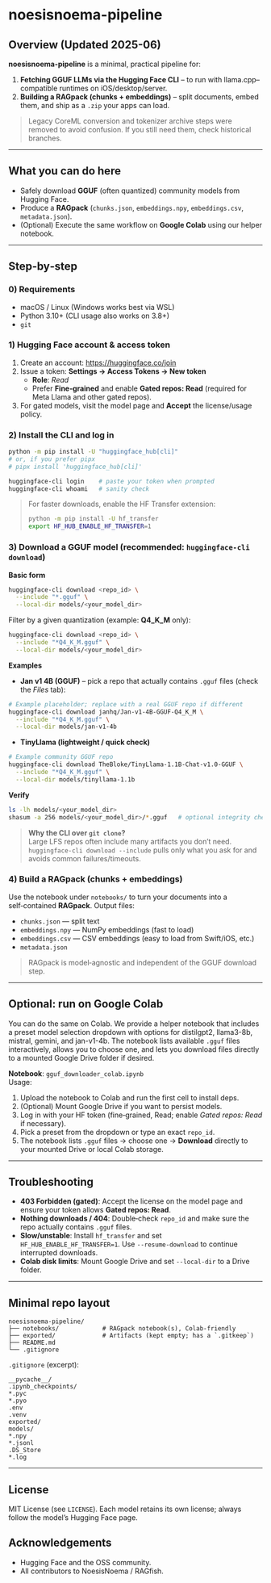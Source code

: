 # noesisnoema-pipeline

## Overview (Updated 2025-06)
**noesisnoema-pipeline** is a minimal, practical pipeline for:

1) **Fetching GGUF LLMs via the Hugging Face CLI** – to run with llama.cpp–compatible runtimes on iOS/desktop/server.
2) **Building a RAGpack (chunks + embeddings)** – split documents, embed them, and ship as a `.zip` your apps can load.

> Legacy CoreML conversion and tokenizer archive steps were removed to avoid confusion. If you still need them, check historical branches.

---

## What you can do here
- Safely download **GGUF** (often quantized) community models from Hugging Face.
- Produce a **RAGpack** (`chunks.json`, `embeddings.npy`, `embeddings.csv`, `metadata.json`).
- (Optional) Execute the same workflow on **Google Colab** using our helper notebook.

---

## Step‑by‑step

### 0) Requirements
- macOS / Linux (Windows works best via WSL)
- Python 3.10+ (CLI usage also works on 3.8+)
- `git`

### 1) Hugging Face account & access token
1. Create an account: https://huggingface.co/join  
2. Issue a token: **Settings → Access Tokens → New token**  
   - **Role**: *Read*  
   - Prefer **Fine‑grained** and enable **Gated repos: Read** (required for Meta Llama and other gated repos).
3. For gated models, visit the model page and **Accept** the license/usage policy.

### 2) Install the CLI and log in
```bash
python -m pip install -U "huggingface_hub[cli]"
# or, if you prefer pipx
# pipx install 'huggingface_hub[cli]'

huggingface-cli login    # paste your token when prompted
huggingface-cli whoami   # sanity check
```

> For faster downloads, enable the HF Transfer extension:
> ```bash
> python -m pip install -U hf_transfer
> export HF_HUB_ENABLE_HF_TRANSFER=1
> ```

### 3) Download a GGUF model (recommended: `huggingface-cli download`)
**Basic form**
```bash
huggingface-cli download <repo_id> \
  --include "*.gguf" \
  --local-dir models/<your_model_dir>
```

Filter by a given quantization (example: **Q4_K_M** only):
```bash
huggingface-cli download <repo_id> \
  --include "*Q4_K_M.gguf" \
  --local-dir models/<your_model_dir>
```

**Examples**
- **Jan v1 4B (GGUF)** – pick a repo that actually contains `.gguf` files (check the *Files* tab):
```bash
# Example placeholder; replace with a real GGUF repo if different
huggingface-cli download janhq/Jan-v1-4B-GGUF-Q4_K_M \
  --include "*Q4_K_M.gguf" \
  --local-dir models/jan-v1-4b
```

- **TinyLlama (lightweight / quick check)**
```bash
# Example community GGUF repo
huggingface-cli download TheBloke/TinyLlama-1.1B-Chat-v1.0-GGUF \
  --include "*Q4_K_M.gguf" \
  --local-dir models/tinyllama-1.1b
```

**Verify**
```bash
ls -lh models/<your_model_dir>
shasum -a 256 models/<your_model_dir>/*.gguf   # optional integrity check
```

> **Why the CLI over `git clone`?**  
> Large LFS repos often include many artifacts you don’t need. `huggingface-cli download --include` pulls only what you ask for and avoids common failures/timeouts.

### 4) Build a RAGpack (chunks + embeddings)
Use the notebook under `notebooks/` to turn your documents into a self‑contained **RAGpack**. Output files:
- `chunks.json` — split text
- `embeddings.npy` — NumPy embeddings (fast to load)
- `embeddings.csv` — CSV embeddings (easy to load from Swift/iOS, etc.)
- `metadata.json`

> RAGpack is model‑agnostic and independent of the GGUF download step.

---

## Optional: run on Google Colab
You can do the same on Colab. We provide a helper notebook that includes a preset model selection dropdown with options for distilgpt2, llama3-8b, mistral, gemini, and jan-v1-4b. The notebook lists available `.gguf` files interactively, allows you to choose one, and lets you download files directly to a mounted Google Drive folder if desired.

**Notebook**: `gguf_downloader_colab.ipynb`  
Usage:
1. Upload the notebook to Colab and run the first cell to install deps.
2. (Optional) Mount Google Drive if you want to persist models.
3. Log in with your HF token (fine‑grained, Read; enable *Gated repos: Read* if necessary).
4. Pick a preset from the dropdown or type an exact `repo_id`.
5. The notebook lists `.gguf` files → choose one → **Download** directly to your mounted Drive or local Colab storage.

---

## Troubleshooting
- **403 Forbidden (gated)**: Accept the license on the model page and ensure your token allows **Gated repos: Read**.
- **Nothing downloads / 404**: Double‑check `repo_id` and make sure the repo actually contains `.gguf` files.
- **Slow/unstable**: Install `hf_transfer` and set `HF_HUB_ENABLE_HF_TRANSFER=1`. Use `--resume-download` to continue interrupted downloads.
- **Colab disk limits**: Mount Google Drive and set `--local-dir` to a Drive folder.

---

## Minimal repo layout
```
noesisnoema-pipeline/
├── notebooks/            # RAGpack notebook(s), Colab‑friendly
├── exported/             # Artifacts (kept empty; has a `.gitkeep`)
├── README.md
└── .gitignore
```

`.gitignore` (excerpt):
```
__pycache__/
.ipynb_checkpoints/
*.pyc
*.pyo
.env
.venv
exported/
models/
*.npy
*.jsonl
.DS_Store
*.log
```

---

## License
MIT License (see `LICENSE`). Each model retains its own license; always follow the model’s Hugging Face page.

## Acknowledgements
- Hugging Face and the OSS community.
- All contributors to NoesisNoema / RAGfish.
